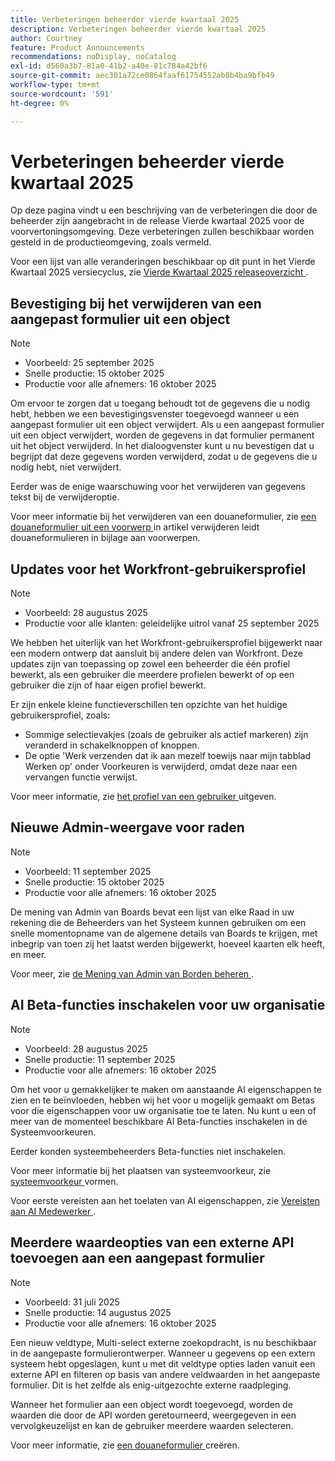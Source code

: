 ```yaml
---
title: Verbeteringen beheerder vierde kwartaal 2025
description: Verbeteringen beheerder vierde kwartaal 2025
author: Courtney
feature: Product Announcements
recommendations: noDisplay, noCatalog
exl-id: d560a3b7-81a0-41b2-a40e-81c784a42bf6
source-git-commit: aec301a72ce0864faaf61754552ab8b4ba9bfb49
workflow-type: tm+mt
source-wordcount: '591'
ht-degree: 0%

---
```


# Verbeteringen beheerder vierde kwartaal 2025

Op deze pagina vindt u een beschrijving van de verbeteringen die door de beheerder zijn aangebracht in de release Vierde kwartaal 2025 voor de voorvertoningsomgeving. Deze verbeteringen zullen beschikbaar worden gesteld in de productieomgeving, zoals vermeld.

Voor een lijst van alle veranderingen beschikbaar op dit punt in het Vierde Kwartaal 2025 versiecyclus, zie [ Vierde Kwartaal 2025 releaseoverzicht ](/help/quicksilver/product-announcements/product-releases/25-q4-release-activity/25-q4-release-overview.md).

## Bevestiging bij het verwijderen van een aangepast formulier uit een object

>[!NOTE]
>
>* Voorbeeld: 25 september 2025
>* Snelle productie: 15 oktober 2025
>* Productie voor alle afnemers: 16 oktober 2025

Om ervoor te zorgen dat u toegang behoudt tot de gegevens die u nodig hebt, hebben we een bevestigingsvenster toegevoegd wanneer u een aangepast formulier uit een object verwijdert. Als u een aangepast formulier uit een object verwijdert, worden de gegevens in dat formulier permanent uit het object verwijderd. In het dialoogvenster kunt u nu bevestigen dat u begrijpt dat deze gegevens worden verwijderd, zodat u de gegevens die u nodig hebt, niet verwijdert.

Eerder was de enige waarschuwing voor het verwijderen van gegevens tekst bij de verwijderoptie.

Voor meer informatie bij het verwijderen van een douaneformulier, zie [ een douaneformulier uit een voorwerp ](/help/quicksilver/workfront-basics/work-with-custom-forms/manage-custom-forms-attached-to-objects.md#remove-a-custom-form-from-an-object) in artikel verwijderen leidt douaneformulieren in bijlage aan voorwerpen.

## Updates voor het Workfront-gebruikersprofiel

>[!NOTE]
>
>* Voorbeeld: 28 augustus 2025
>* Productie voor alle klanten: geleidelijke uitrol vanaf 25 september 2025

We hebben het uiterlijk van het Workfront-gebruikersprofiel bijgewerkt naar een modern ontwerp dat aansluit bij andere delen van Workfront. Deze updates zijn van toepassing op zowel een beheerder die één profiel bewerkt, als een gebruiker die meerdere profielen bewerkt of op een gebruiker die zijn of haar eigen profiel bewerkt.

Er zijn enkele kleine functieverschillen ten opzichte van het huidige gebruikersprofiel, zoals:

* Sommige selectievakjes (zoals de gebruiker als actief markeren) zijn veranderd in schakelknoppen of knoppen.
* De optie &#39;Werk verzenden dat ik aan mezelf toewijs naar mijn tabblad Werken op&#39; onder Voorkeuren is verwijderd, omdat deze naar een vervangen functie verwijst.

Voor meer informatie, zie [ het profiel van een gebruiker ](/help/quicksilver/administration-and-setup/add-users/create-and-manage-users/edit-a-users-profile.md) uitgeven.

## Nieuwe Admin-weergave voor raden

>[!NOTE]
>
>* Voorbeeld: 11 september 2025
>* Snelle productie: 15 oktober 2025
>* Productie voor alle afnemers: 16 oktober 2025

De mening van Admin van Boards bevat een lijst van elke Raad in uw rekening die de Beheerders van het Systeem kunnen gebruiken om een snelle momentopname van de algemene details van Boards te krijgen, met inbegrip van toen zij het laatst werden bijgewerkt, hoeveel kaarten elk heeft, en meer.

Voor meer, zie [ de Mening van Admin van Borden beheren ](/help/quicksilver/agile/get-started-with-boards/manage-boards-admin-view.md).

## AI Beta-functies inschakelen voor uw organisatie

>[!NOTE]
>
>* Voorbeeld: 28 augustus 2025
>* Snelle productie: 11 september 2025
>* Productie voor alle afnemers: 16 oktober 2025

Om het voor u gemakkelijker te maken om aanstaande AI eigenschappen te zien en te beïnvloeden, hebben wij het voor u mogelijk gemaakt om Betas voor die eigenschappen voor uw organisatie toe te laten. Nu kunt u een of meer van de momenteel beschikbare AI Beta-functies inschakelen in de Systeemvoorkeuren.

Eerder konden systeembeheerders Beta-functies niet inschakelen.

Voor meer informatie bij het plaatsen van systeemvoorkeur, zie [ systeemvoorkeur ](/help/quicksilver/administration-and-setup/manage-workfront/security/configure-security-preferences.md) vormen.

Voor eerste vereisten aan het toelaten van AI eigenschappen, zie [ Vereisten aan AI Medewerker ](/help/quicksilver/workfront-basics/ai-assistant/ai-assistant-overview.md#prerequisites-to-ai-assistant).



## Meerdere waardeopties van een externe API toevoegen aan een aangepast formulier

>[!NOTE]
>
>* Voorbeeld: 31 juli 2025
>* Snelle productie: 14 augustus 2025
>* Productie voor alle afnemers: 16 oktober 2025

Een nieuw veldtype, Multi-select externe zoekopdracht, is nu beschikbaar in de aangepaste formulierontwerper. Wanneer u gegevens op een extern systeem hebt opgeslagen, kunt u met dit veldtype opties laden vanuit een externe API en filteren op basis van andere veldwaarden in het aangepaste formulier. Dit is het zelfde als enig-uitgezochte externe raadpleging.

Wanneer het formulier aan een object wordt toegevoegd, worden de waarden die door de API worden geretourneerd, weergegeven in een vervolgkeuzelijst en kan de gebruiker meerdere waarden selecteren.

Voor meer informatie, zie [ een douaneformulier ](/help/quicksilver/administration-and-setup/customize-workfront/create-manage-custom-forms/form-designer/design-a-form/design-a-form.md) creëren.
